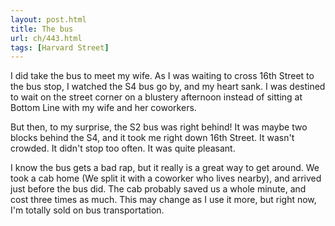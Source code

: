 ```yaml
---
layout: post.html
title: The bus
url: ch/443.html
tags: [Harvard Street]
---
```

I did take the bus to meet my wife. As I was waiting to cross 16th Street to the bus stop, I watched the S4 bus go by, and my heart sank. I was destined to wait on the street corner on a blustery afternoon instead of sitting at Bottom Line with my wife and her coworkers.

But then, to my surprise, the S2 bus was right behind! It was maybe two blocks behind the S4, and it took me right down 16th Street. It wasn't crowded. It didn't stop too often. It was quite pleasant.

I know the bus gets a bad rap, but it really is a great way to get around. We took a cab home (We split it with a coworker who lives nearby), and arrived just before the bus did. The cab probably saved us a whole minute, and cost three times as much. This may change as I use it more, but right now, I'm totally sold on bus transportation.
